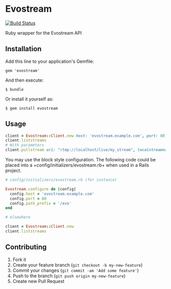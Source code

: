 # Evostream

[![Build Status](https://travis-ci.org/globocom/evostream.png?branch=master)](https://travis-ci.org/globocom/evostream)

Ruby wrapper for the Evostream API

## Installation

Add this line to your application's Gemfile:

    gem 'evostream'

And then execute:

    $ bundle

Or install it yourself as:

    $ gem install evostream

## Usage

```ruby
client = Evostream::Client.new host: 'evostream.example.com', port: 80, path_prefix: '/evo'
client.liststreams
# With parameters
client.pullstream uri: "rtmp://localhost/live/my_stream", localstreamname: "master", keepalive: 1
```

You may use the block style configuration. The following code could be placed
into a +config/initializers/evostream.rb+ when used in a Rails project.

```ruby
# config/initializers/evostream.rb (for instance)

Evostream.configure do |config|
  config.host = 'evostream.example.com'
  config.port = 80
  config.path_prefix = '/evo'
end

# elsewhere

client = Evostream::Client.new
client.liststreams
```

## Contributing

1. Fork it
2. Create your feature branch (`git checkout -b my-new-feature`)
3. Commit your changes (`git commit -am 'Add some feature'`)
4. Push to the branch (`git push origin my-new-feature`)
5. Create new Pull Request
